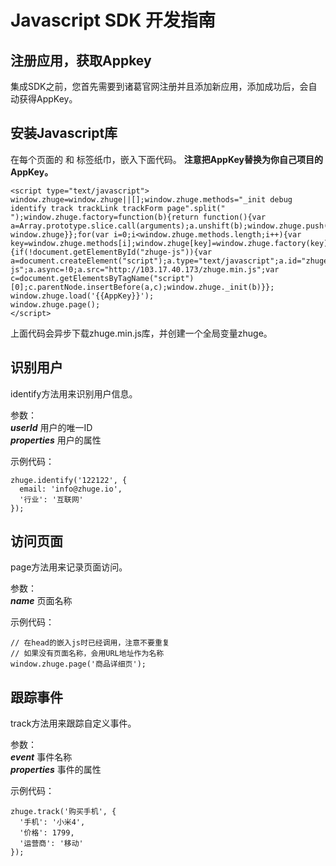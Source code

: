 # Javascript SDK 开发指南

## 注册应用，获取Appkey
集成SDK之前，您首先需要到诸葛官网注册并且添加新应用，添加成功后，会自动获得AppKey。

## 安装Javascript库
在每个页面的<head> 和 </head>标签纸巾，嵌入下面代码。
**注意把AppKey替换为你自己项目的AppKey。**

    <script type="text/javascript">
    window.zhuge=window.zhuge||[];window.zhuge.methods="_init debug identify track trackLink trackForm page".split(" ");window.zhuge.factory=function(b){return function(){var a=Array.prototype.slice.call(arguments);a.unshift(b);window.zhuge.push(a);return window.zhuge}};for(var i=0;i<window.zhuge.methods.length;i++){var key=window.zhuge.methods[i];window.zhuge[key]=window.zhuge.factory(key)};window.zhuge.load=function(b){if(!document.getElementById("zhuge-js")){var a=document.createElement("script");a.type="text/javascript";a.id="zhuge-js";a.async=!0;a.src="http://103.17.40.173/zhuge.min.js";var c=document.getElementsByTagName("script")[0];c.parentNode.insertBefore(a,c);window.zhuge._init(b)}};
    window.zhuge.load('{{AppKey}}');
    window.zhuge.page();
    </script>

上面代码会异步下载zhuge.min.js库，并创建一个全局变量zhuge。

## 识别用户
identify方法用来识别用户信息。

参数：  
    ***userId*** 用户的唯一ID  
    ***properties*** 用户的属性

示例代码：

    zhuge.identify('122122', {
      email: 'info@zhuge.io',
      '行业': '互联网'
    });

## 访问页面
page方法用来记录页面访问。

参数：  
    ***name*** 页面名称  

示例代码： 

    // 在head的嵌入js时已经调用，注意不要重复
    // 如果没有页面名称，会用URL地址作为名称
    window.zhuge.page('商品详细页');

## 跟踪事件
track方法用来跟踪自定义事件。

参数：  
    ***event*** 事件名称  
    ***properties*** 事件的属性

示例代码：

    zhuge.track('购买手机', {
      '手机': '小米4',
      '价格': 1799,
      '运营商': '移动'
    });


